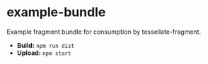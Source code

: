 # example-bundle

Example fragment bundle for consumption by tessellate-fragment.

* **Build:** `npm run dist`
* **Upload:** `npm start`
